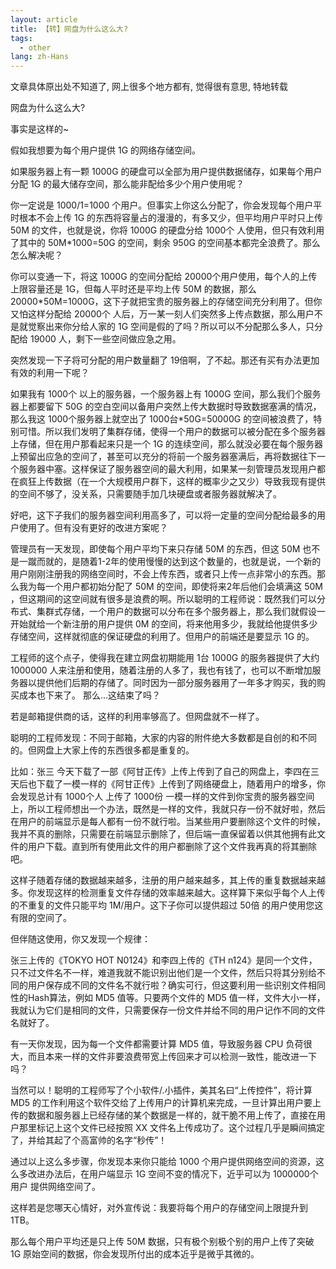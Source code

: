 ```yaml
---
layout: article
title: 【转】网盘为什么这么大?
tags:
  - other
lang: zh-Hans
---
```


文章具体原出处不知道了, 网上很多个地方都有, 觉得很有意思, 特地转载

<!--more-->

网盘为什么这么大?

事实是这样的~

假如我想要为每个用户提供 1G 的网络存储空间。

如果服务器上有一颗 1000G 的硬盘可以全部为用户提供数据储存，如果每个用户分配 1G 的最大储存空间，那么能非配给多少个用户使用呢？

你一定说是 1000/1=1000 个用户。但事实上你这么分配了，你会发现每个用户平时根本不会上传 1G 的东西将容量占的漫漫的，有多又少，但平均用户平时只上传 50M 的文件，也就是说，你将 1000G 的硬盘分给 1000个 人使用，但只有效利用了其中的 50M\*1000=50G 的空间，剩余 950G 的空间基本都完全浪费了。那么怎么解决呢？

你可以变通一下，将这 1000G 的空间分配给 20000个用户使用，每个人的上传上限容量还是 1G，但每人平时还是平均上传 50M 的数据，那么 20000\*50M=1000G，这下子就把宝贵的服务器上的存储空间充分利用了。但你又怕这样分配给 20000个 人后，万一某一刻人们突然多上传点数据，那么用户不是就觉察出来你分给人家的 1G 空间是假的了吗？所以可以不分配那么多人，只分配给 19000 人，剩下一些空间做应急之用。

突然发现一下子将可分配的用户数量翻了 19倍啊，了不起。那还有买有办法更加有效的利用一下呢？

如果我有 1000个 以上的服务器，一个服务器上有 1000G 空间，那么我们个服务器上都要留下 50G 的空白空间以备用户突然上传大数据时导致数据塞满的情况，那么我这 1000个服务器上就空出了 1000台\*50G=50000G 的空间被浪费了，特别可惜。所以我们发明了集群存储，使得一个用户的数据可以被分配在多个服务器上存储，但在用户那看起来只是一个 1G 的连续空间，那么就没必要在每个服务器上预留出应急的空间了，甚至可以充分的将前一个服务器塞满后，再将数据往下一个服务器中塞。这样保证了服务器空间的最大利用，如果某一刻管理员发现用户都在疯狂上传数据（在一个大规模用户群下，这样的概率少之又少）导致我现有提供的空间不够了，没关系，只需要随手加几块硬盘或者服务器就解决了。

好吧，这下子我们的服务器空间利用高多了，可以将一定量的空间分配给最多的用户使用了。但有没有更好的改进方案呢？

管理员有一天发现，即使每个用户平均下来只存储 50M 的东西，但这 50M 也不是一蹴而就的，是随着1-2年的使用慢慢的达到这个数量的，也就是说，一个新的用户刚刚注册我的网络空间时，不会上传东西，或者只上传一点非常小的东西。那么我为每一个用户都初始分配了 50M 的空间，即使将来2年后他们会填满这 50M ，但这期间的这空间就有很多是浪费的啊。所以聪明的工程师说：既然我们可以分布式、集群式存储，一个用户的数据可以分布在多个服务器上，那么我们就假设一开始就给一个新注册的用户提供 0M 的空间，将来他用多少，我就给他提供多少存储空间，这样就彻底的保证硬盘的利用了。但用户的前端还是要显示 1G 的。

工程师的这个点子，使得我在建立网盘初期能用 1台 1000G 的服务器提供了大约 1000000 人来注册和使用，随着注册的人多了，我也有钱了，也可以不断增加服务器以提供他们后期的存储了。同时因为一部分服务器用了一年多才购买，我的购买成本也下来了。
那么...这结束了吗？

若是邮箱提供商的话，这样的利用率够高了。但网盘就不一样了。

聪明的工程师发现：不同于邮箱，大家的内容的附件绝大多数都是自创的和不同的。但网盘上大家上传的东西很多都是重复的。

比如：张三 今天下载了一部《阿甘正传》上传上传到了自己的网盘上，李四在三天后也下载了一模一样的《阿甘正传》上传到了网络硬盘上，随着用户的增多，你会发现总计有 1000个人 上传了 1000份 一模一样的文件到你宝贵的服务器空间上，所以工程师想出一个办法，既然是一样的文件，我就只存一份不就好啦，然后在用户的前端显示是每人都有一份不就行啦。当某些用户要删除这个文件的时候，我并不真的删除，只需要在前端显示删除了，但后端一直保留着以供其他拥有此文件的用户下载。直到所有使用此文件的用户都删除了这个文件我再真的将其删除吧。

这样子随着存储的数据越来越多，注册的用户越来越多，其上传的重复数据越来越多。你发现这样的检测重复文件存储的效率越来越大。这样算下来似乎每个人上传的不重复的文件只能平均 1M/用户。这下子你可以提供超过 50倍 的用户使用您这有限的空间了。

但伴随这使用，你又发现一个规律：

张三上传的《TOKYO HOT N0124》和李四上传的《TH n124》是同一个文件，只不过文件名不一样，难道我就不能识别出他们是一个文件，然后只将其分别给不同的用户保存成不同的文件名不就行啦？确实可行，但这要利用一些识别文件相同性的Hash算法，例如 MD5 值等。只要两个文件的 MD5 值一样，文件大小一样，我就认为它们是相同的文件，只需要保存一份文件并给不同的用户记作不同的文件名就好了。

有一天你发现，因为每一个文件都需要计算 MD5 值，导致服务器 CPU 负荷很大，而且本来一样的文件非要浪费带宽上传回来才可以检测一致性，能改进一下吗？

当然可以！聪明的工程师写了个小软件/.小插件，美其名曰“上传控件”，将计算 MD5 的工作利用这个软件交给了上传用户的计算机来完成，一旦计算出用户要上传的数据和服务器上已经存储的某个数据是一样的，就干脆不用上传了，直接在用户那里标记上这个文件已经按照 XX 文件名上传成功了。这个过程几乎是瞬间搞定了，并给其起了个高富帅的名字“秒传”！

通过以上这么多步骤，你发现本来你只能给 1000 个用户提供网络空间的资源，这么多改进办法后，在用户端显示 1G 空间不变的情况下，近乎可以为 1000000个用户 提供网络空间了。

这样若是您哪天心情好，对外宣传说：我要将每个用户的存储空间上限提升到 1TB。

那么每个用户平均还是只上传 50M 数据，只有极个别极个别的用户上传了突破 1G 原始空间的数据，你会发现所付出的成本近乎是微乎其微的。